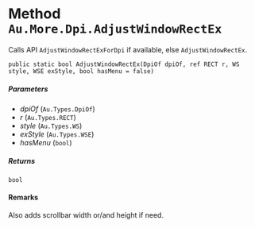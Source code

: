 # Method `Au.More.Dpi.AdjustWindowRectEx`

Calls API `AdjustWindowRectExForDpi` if available, else `AdjustWindowRectEx`.

```
public static bool AdjustWindowRectEx(DpiOf dpiOf, ref RECT r, WS style, WSE exStyle, bool hasMenu = false)
```

##### Parameters

- *dpiOf*  (`Au.Types.DpiOf`)
- *r*  (`Au.Types.RECT`)
- *style*  (`Au.Types.WS`)
- *exStyle*  (`Au.Types.WSE`)
- *hasMenu*  (`bool`)

##### Returns

`bool`

#### Remarks

Also adds scrollbar width or/and height if need.